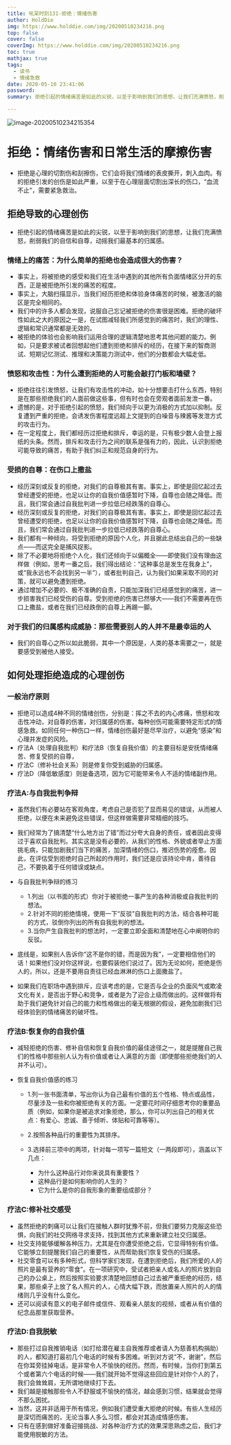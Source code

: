 ```yaml
---
title: 吼呆时刻131-拒绝：情绪伤害
author: HoldDie
img: https://www.holddie.com/img/20200510234216.png
top: false
cover: false
coverImg: https://www.holddie.com/img/20200510234216.png
toc: true
mathjax: true
tags:
  - 读书
  - 情绪急救
date: 2020-05-10 23:41:06
password:
summary: 拒绝引起的情绪痛苦是如此的尖锐，以至于影响到我们的思想，让我们充满愤怒，削弱我们的自信和自尊，动摇我们最基本的归属感。

---
```


![image-20200510234215354](https://www.holddie.com/img/20200510234216.png)

# 拒绝：情绪伤害和日常生活的摩擦伤害

- 拒绝是心理的切割伤和刮擦伤，它们会将我们情绪的表皮撕开，刺入血肉。有的拒绝引发的创伤是如此严重，以至于在心理层面切割出深长的伤口，“血流不止”，需要紧急救治。

## 拒绝导致的心理创伤

- 拒绝引起的情绪痛苦是如此的尖锐，以至于影响到我们的思想，让我们充满愤怒，削弱我们的自信和自尊，动摇我们最基本的归属感。

### 情绪上的痛苦：为什么简单的拒绝也会造成很大的伤害？

- 事实上，将被拒绝的感受和我们在生活中遇到的其他所有负面情绪区分开的东西，正是被拒绝所引发的痛苦的程度。
- 事实上，大脑扫描显示，当我们经历拒绝和体验身体痛苦的时候，被激活的脑区是完全相同的。
- 我们中的许多人都会发现，说服自己忘记被拒绝的伤害很是困难。拒绝的破坏性如此之大的原因之一是，在试图减轻我们所感觉到的痛苦时，我们的理性、逻辑和常识通常都是无效的。
- 被拒绝的体验也会影响我们运用合理的逻辑清楚地思考其他问题的能力。例如，只是要求被试者回想起他们遭到拒绝和排斥的经历，在接下来的智商测试、短期记忆测试、推理和决策能力测试中，他们的分数都会大幅走低。

### 愤怒和攻击性：为什么遭到拒绝的人可能会敲打门板和墙壁？

- 拒绝往往引发愤怒，让我们有攻击性的冲动，如十分想要击打什么东西，特别是在那些拒绝我们的人面前做这些事，但有时也会在旁观者面前发泄一番。
- 遗憾的是，对于拒绝引起的愤怒，我们倾向于以更为消极的方式加以抑制。反复遭到严重的拒绝，会诱发伤害程度远超上文提到的白噪音与辣酱等发泄方式的攻击行为。
- 在一定程度上，我们都经历过拒绝和排斥，幸运的是，只有极少数人会登上报纸的头条。然而，排斥和攻击行为之间的联系是强有力的，因此，认识到拒绝可能导致的痛苦，有助于我们纠正和规范自身的行为。

### 受损的自尊：在伤口上撒盐

- 经历深刻或反复的拒绝，对我们的自尊极其有害。事实上，即使是回忆起过去曾经遭受的拒绝，也足以让你的自我价值感暂时下降，自尊也会随之降低。而且，我们常会通过自我批判进一步拉低已经跌落的自尊心。
- 经历深刻或反复的拒绝，对我们的自尊极其有害。事实上，即使是回忆起过去曾经遭受的拒绝，也足以让你的自我价值感暂时下降，自尊也会随之降低。而且，我们常会通过自我批判进一步拉低已经跌落的自尊心。
- 我们都有一种倾向，将受到拒绝的原因个人化，并且据此总结出自己的一些缺点——而这完全是捕风捉影。
- 除了不必要地将拒绝个人化，我们还倾向于以偏概全——即使我们没有理由这样做（例如，思考一番之后，我们得出结论：“这种事总是发生在我身上”，或“我永远也不会找到另一半”），或者批判自己，认为我们如果采取不同的对策，就可以避免遭到拒绝。
- 通过增加不必要的、极不准确的自责，只能加深我们已经感觉到的痛苦，进一步损害我们已经受伤的自尊。受到拒绝的伤害已然够大——我们不需要再在伤口上撒盐，或者在我们已经跌倒的自尊上再踢一脚。

### 对于我们的归属感构成威胁：那些需要别人的人并不是最幸运的人

- 我们的自尊心之所以如此脆弱，其中一个原因是，人类的基本需要之一，就是要感受到被他人接受。

## 如何处理拒绝造成的心理创伤

### 一般治疗原则

- 拒绝可以造成4种不同的情绪创伤，分别是：挥之不去的内心疼痛，愤怒和攻击性冲动，对自尊的伤害，对归属感的伤害。每种创伤可能需要特定形式的情感急救。如同任何一种伤口一样，情绪创伤最好是尽早治疗，以避免“感染”和心理并发症的风险。
- 疗法A（处理自我批判）和疗法B（恢复自我价值）的主要目标是安抚情绪痛苦、修复受损的自尊，
- 疗法C（修补社会关系）则是修复你受到威胁的归属感。
- 疗法D（降低敏感度）则是备选项，因为它可能带来令人不适的情绪副作用。

### 疗法A:与自我批判争辩

- 虽然我们有必要站在客观角度，考虑自己是否犯了显而易见的错误，从而被人拒绝，以便在未来避免这些错误，但这样做需要非常精细的技巧。
- 我们经常为了搞清楚“什么地方出了错”而过分夸大自身的责任，或者因此变得过于喜欢自我批判。其实这是没有必要的，从我们的性格、外貌或者举止方面挑毛病，只能加剧我们当下的痛苦，加深情绪的伤口，推迟伤势的痊愈。因此，在评估受到拒绝时自己所起的作用时，我们还是应该持论中肯，善待自己，不要执着于任何错误或缺点。
- 与自我批判争辩的练习

	- 1.列出（以书面的形式）你对于被拒绝一事产生的各种消极或自我批判的想法。
	- 2.针对不同的拒绝情境，使用一下“反驳”自我批判的方法，结合各种可能的方式，驳倒你列出的所有自我批判的想法。
	- 3.当你产生自我批判的想法时，一定要立即全面和清楚地在心中阐明你的反驳。

- 底线是，如果别人告诉你“这不是你的错，而是因为我”，一定要相信他们的话！如果他们没对你这样说，也要假装他们说过了。因为无论如何，拒绝是伤人的，所以，还是不要用自责往已经血淋淋的伤口上面撒盐了。
- 如果我们在职场中遇到排斥，应该考虑的是，它是否与企业的负面风气或欺凌文化有关，是否出于野心和竞争，或者是为了迎合上级而做出的。这样做将有助于我们避免针对自己的能力和性格做出的毫无根据的假设，避免加剧我们已经体验到的情绪痛苦的破坏性。

### 疗法B:恢复你的自我价值

- 减轻拒绝的伤害、修补自信和恢复自我价值的最佳途径之一，就是提醒自己我们的性格中那些别人认为有价值或者让人满意的方面（即使那些拒绝我们的人并不认可）。
- 恢复自我价值感的练习

	- 1.列一张书面清单，写出你认为自己最有价值的五个性格、特点或品性，尽量涉及一些和你被拒绝有关的方面。一定要花时间仔细思考你的重要品质（例如，如果你是被追求对象拒绝，那么，你可以列出自己的相关优点：有爱心、忠诚、善于倾听、体贴和可靠等等）。
	- 2.按照各种品行的重要性为其排序。
	- 3.选择前三项中的两项，针对每一项写一篇短文（一两段即可），涵盖以下几点：

		- 为什么这种品行对你来说具有重要性？
		- 这种品行是如何影响你的人生的？
		- 它为什么是你的自我形象的重要组成部分？

### 疗法C:修补社交感受

- 虽然拒绝的刺痛可以让我们在接触人群时犹豫不前，但我们要努力克服这些恐惧，向我们的社交网络寻求支持，找到其他方式来重新建立社交归属感。
- 社交支持能够缓解各种压力，尤其是在你遭受拒绝之后，它显得特别有价值。它能够立刻提醒我们自己的重要性，从而帮助我们恢复受伤的归属感。
- 社交零食可以有多种形式，但科学家们发现，在遭到拒绝后，我们所爱的人的照片是最有营养的“零食”。在一项研究中，受试者把亲人或名人的照片放到自己的办公桌上，然后按照实验要求清楚地回想自己过去被严重拒绝的经历，结果，那些桌子上放了名人照片的人，心情大幅下跌，而放置亲人照片的人的情绪则几乎没有什么变化。
- 还可以阅读有意义的电子邮件或信件、观看亲人朋友的视频，或者从有价值的纪念品那里获取营养。

### 疗法D:自我脱敏

- 那些打过自我推销电话（如打给潜在雇主自我推荐或者请人为慈善机构捐助）的人，都知道打最初几个电话的时候有多困难。听到对方说“不，谢谢”，然后在你耳旁挂掉电话，是非常令人不愉快的经历。然而，有时候，当你打到第五个或者第六个电话的时候——我们就开始不觉得这些回应是针对你个人的了，我们会耸耸肩，无所谓地继续打下去。
- 我们越是接触那些令人不舒服或不愉快的情况，越会感到习惯，结果就会觉得不那么困扰。
- 当然，这并非适用于所有情况，例如我们遭受重大拒绝的时候。有些人生经历是深切而痛苦的，无论当事人多么习惯，都会对其造成情感伤害。
- 只有在感到做好准备迎接挑战、对各种治疗方式的效果深思熟虑之后，我们才能使用脱敏的方法。

